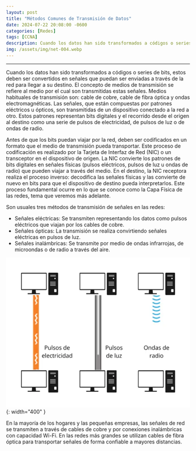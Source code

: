 ```yaml
---
layout: post
title: "Métodos Comunes de Transmisión de Datos"
date: 2024-07-22 20:08:00 -0600
categories: [Redes]
tags: [CCNA]
description: Cuando los datos han sido transformados a códigos o series de bits, estos deben ser convertidos en señales que puedan ser enviadas a través de la red para llegar a su destino.....
img: /assets/img/net-004.webp
---
```


--- 

Cuando los datos han sido transformados a códigos o series de bits, estos deben ser convertidos en señales que puedan ser enviadas a través de la red para llegar a su destino. El concepto de medios de transmisión se refiere al medio por el cual son transmitidas estas señales. Medios habituales de transmisión son: cable de cobre, cable de fibra óptica y ondas electromagnéticas. Las señales, que están compuestas por patrones eléctricos u ópticos, son transmitidas de un dispositivo conectado a la red a otro. Estos patrones representan bits digitales y el recorrido desde el origen al destino como una serie de pulsos de electricidad, de pulsos de luz o de ondas de radio.

Antes de que los bits puedan viajar por la red, deben ser codificados en un formato que el medio de transmisión pueda transportar. Este proceso de codificación es realizado por la Tarjeta de Interfaz de Red (NIC) o un transceptor en el dispositivo de origen. La NIC convierte los patrones de bits digitales en señales físicas (pulsos eléctricos, pulsos de luz u ondas de radio) que pueden viajar a través del medio. En el destino, la NIC receptora realiza el proceso inverso: decodifica las señales físicas y las convierte de nuevo en bits para que el dispositivo de destino pueda interpretarlos. Este proceso fundamental ocurre en lo que se conoce como la Capa Física de las redes, tema que veremos más adelante.

Son usuales tres métodos de transmisión de señales en las redes:
* Señales eléctricas: Se transmiten representando los datos como pulsos eléctricos que viajan por los cables de cobre.
* Señales ópticas: La transmisión se realiza convirtiendo señales eléctricas en pulsos de luz.
* Señales inalámbricas: Se transmite por medio de ondas infrarrojas, de microondas o de radio a través del aire.

![alt text](/assets/img/net-004-1.webp){: width="400" }

En la mayoría de los hogares y las pequeñas empresas, las señales de red se transmiten a través de cables de cobre y por conexiones inalámbricas con capacidad Wi-Fi. En las redes más grandes se utilizan cables de fibra óptica para transportar señales de forma confiable a mayores distancias.